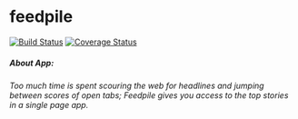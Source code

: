 # feedpile
 [![Build Status](https://travis-ci.org/captivators/feedpile.svg?branch=master)](https://travis-ci.org/captivators/feedpile)
 [![Coverage Status](https://coveralls.io/repos/github/captivators/feedpile/badge.svg?branch=master)](https://coveralls.io/github/captivators/feedpile?branch=master)

##### About App: 
###### Too much time is spent scouring the web for headlines and jumping between scores of open tabs; Feedpile gives you access to the top stories in a single page app.
